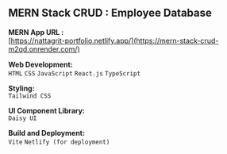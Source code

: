 ## MERN Stack CRUD : Employee Database
**MERN App URL :**\
[https://nattagrit-portfolio.netlify.app/](https://mern-stack-crud-m2qd.onrender.com/)

**Web Development:**\
`HTML` `CSS` `JavaScript` `React.js` `TypeScript`
  
**Styling:**\
`Tailwind CSS`
  
**UI Component Library:**\
`Daisy UI`
  
**Build and Deployment:**\
`Vite` `Netlify (for deployment)`
